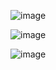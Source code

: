 ![image](https://github.com/web-god/tutorial-website-2/assets/132649294/2571ed31-1f82-44ae-8714-b9ae7f9a7e97)

![image](https://github.com/web-god/tutorial-website-2/assets/132649294/c61d0be6-42a3-48cf-8a13-b343f4a9aac9)

![image](https://github.com/web-god/tutorial-website-2/assets/132649294/437662fa-fc89-49c0-aa0f-002e9cf1c2fd)
